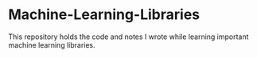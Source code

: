 # Machine-Learning-Libraries
This repository holds the code and notes I wrote while learning important machine learning libraries.

